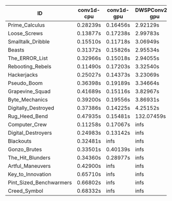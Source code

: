 |ID|conv1d-cpu|conv1d-gpu|DWSPConv2D-gpu|gemm-gpu|avg|
|-|-|-|-|-|-|
|Prime_Calculus|0.28239s|0.16456s|2.92129s|1.74279s|1.27776s|
|Loose_Screws|0.13877s|0.17238s|2.99783s|1.81978s|1.28219s|
|Smalltalk_Dribble|0.15510s|0.11718s|3.06949s|1.96420s|1.32649s|
|Beasts|0.31372s|0.15826s|2.95534s|1.94523s|1.34314s|
|The_ERROR_List|0.32966s|0.15018s|2.94055s|1.95287s|1.34331s|
|Rebooting_Rebels|0.11490s|0.17203s|3.32540s|2.11525s|1.43189s|
|Hackerjacks|0.25027s|0.14373s|3.23069s|2.15941s|1.44602s|
|Pseudo_Boom|0.36398s|0.19189s|3.34664s|1.96931s|1.46795s|
|Grapevine_Squad|0.41689s|0.15116s|3.82967s|2.22231s|1.65501s|
|Byte_Mechanics|0.39200s|0.19556s|3.86931s|2.42317s|1.72001s|
|Digitally_Destroyed|0.37386s|0.14225s|4.25152s|2.56302s|1.83266s|
|Rug_Heed_Bend|0.47935s|0.15481s|132.07459s|4.81936s|34.38203s|
|Computer_Crew|0.11258s|0.17067s|infs|4.70090s|infs|
|Digital_Destroyers|0.24983s|0.13142s|infs|1.97476s|infs|
|Blackouts|0.32481s|infs|infs|1.80569s|infs|
|Gonzo_Brutes|0.33501s|0.40139s|infs|4.49643s|infs|
|The_Hit_Blunders|0.34360s|0.28977s|infs|3.24036s|infs|
|Artful_Maneuvers|0.42900s|infs|infs|4.51086s|infs|
|Key_to_Innovation|0.65710s|infs|infs|4.57716s|infs|
|Pint_Sized_Benchwarmers|0.66802s|infs|infs|4.47860s|infs|
|Creed_Symbol|0.68332s|infs|infs|4.61357s|infs|
